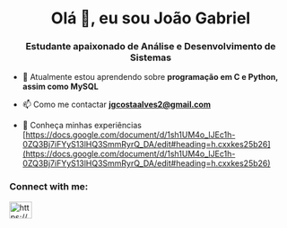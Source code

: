 <h1 align="center">Olá 👋, eu sou João Gabriel</h1>
<h3 align="center">Estudante apaixonado de Análise e Desenvolvimento de Sistemas</h3>

- 🌱 Atualmente estou aprendendo sobre **programação em C e Python, assim como MySQL**

- 📫 Como me contactar **jgcostaalves2@gmail.com**

- 📄 Conheça minhas experiências [https://docs.google.com/document/d/1sh1UM4o_lJEc1h-0ZQ3Bj7iFYyS13lHQ3SmmRyrQ_DA/edit#heading=h.cxxkes25b26](https://docs.google.com/document/d/1sh1UM4o_lJEc1h-0ZQ3Bj7iFYyS13lHQ3SmmRyrQ_DA/edit#heading=h.cxxkes25b26)

<h3 align="left">Connect with me:</h3>
<p align="left">
<a href="https://linkedin.com/in/https://www.linkedin.com/in/joão-gabriel-costa-alves-b346381a9/" target="blank"><img align="center" src="https://raw.githubusercontent.com/rahuldkjain/github-profile-readme-generator/master/src/images/icons/Social/linked-in-alt.svg" alt="https://www.linkedin.com/in/joão-gabriel-costa-alves-b346381a9/" height="30" width="40" /></a>
</p>
